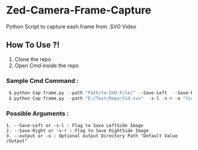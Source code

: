 # Zed-Camera-Frame-Capture
Python Script to capture eash frame from .SVO Video

## How To Use ?!
  1. Clone the repo
  2. Open Cmd inside the repo 
 
### Sample Cmd Command : 
```python
 $ python Cap-frame.py --path "Path/to-SVO-File/" --Save-Left  --Save-Right --output Vid_1/
 $ python Cap-frame.py --path "E:/Test/Repo/Vid.svo"  -s-l -s-r -o "Vid_1/"

```
### Possible Arguments :
    1. --Save-Left or -s-l : Flag to Save LeftSide Image
    2. --Save-Right or -s-r : Flag to Save RightSide Image
    3. --output or -o : Optional output Directory Path "Default Value /Output"


